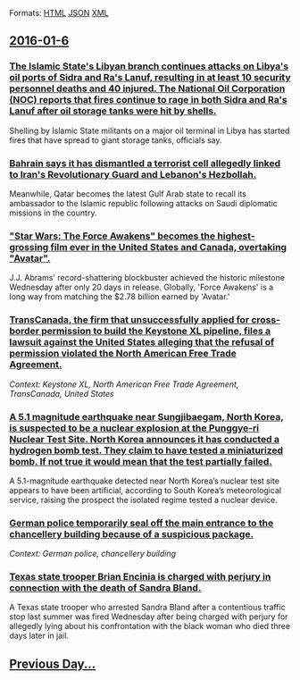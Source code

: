 
Formats: [HTML](2016/01/6/index.html)  [JSON](2016/01/6/index.json)  [XML](2016/01/6/index.xml)  

## [2016-01-6](/news/2016/01/6/index.md)

### [The Islamic State's Libyan branch continues attacks on Libya's oil ports of Sidra and Ra's Lanuf, resulting in at least 10 security personnel deaths and 40 injured. The National Oil Corporation (NOC) reports that fires continue to rage in both Sidra and Ra's Lanuf after oil storage tanks were hit by shells. ](/news/2016/01/6/the-islamic-state-s-libyan-branch-continues-attacks-on-libya-s-oil-ports-of-sidra-and-ra-s-lanuf-resulting-in-at-least-10-security-personne.md)
Shelling by Islamic State militants on a major oil terminal in Libya has started fires that have spread to giant storage tanks, officials say.

### [Bahrain says it has dismantled a terrorist cell allegedly linked to Iran's Revolutionary Guard and Lebanon's Hezbollah. ](/news/2016/01/6/bahrain-says-it-has-dismantled-a-terrorist-cell-allegedly-linked-to-iran-s-revolutionary-guard-and-lebanon-s-hezbollah.md)
Meanwhile, Qatar becomes the latest Gulf Arab state to recall its ambassador to the Islamic republic following attacks on Saudi diplomatic missions in the country.

### ["Star Wars: The Force Awakens" becomes the highest-grossing film ever in the United States and Canada, overtaking "Avatar". ](/news/2016/01/6/star-wars-the-force-awakens-becomes-the-highest-grossing-film-ever-in-the-united-states-and-canada-overtaking-avatar.md)
J.J. Abrams&#039; record-shattering blockbuster achieved the historic milestone Wednesday after only 20 days in release. Globally, &#039;Force Awakens&#039; is a long way from matching the $2.78 billion earned by &#039;Avatar.&#039;

### [TransCanada, the firm that unsuccessfully applied for cross-border permission to build the Keystone XL pipeline, files a lawsuit against the United States alleging that the refusal of permission violated the North American Free Trade Agreement. ](/news/2016/01/6/transcanada-the-firm-that-unsuccessfully-applied-for-cross-border-permission-to-build-the-keystone-xl-pipeline-files-a-lawsuit-against-the.md)
_Context: Keystone XL, North American Free Trade Agreement, TransCanada, United States_

### [A 5.1 magnitude earthquake near Sungjibaegam, North Korea, is suspected to be a nuclear explosion at the Punggye-ri Nuclear Test Site. North Korea announces it has conducted a hydrogen bomb test. They claim to have tested a miniaturized bomb. If not true it would mean that the test partially failed. ](/news/2016/01/6/a-5-1-magnitude-earthquake-near-sungjibaegam-north-korea-is-suspected-to-be-a-nuclear-explosion-at-the-punggye-ri-nuclear-test-site-north.md)
A 5.1-magnitude earthquake detected near North Korea’s nuclear test site appears to have been artificial, according to South Korea’s meteorological service, raising the prospect the isolated regime tested a nuclear device.

### [German police temporarily seal off the main entrance to the chancellery building because of a suspicious package. ](/news/2016/01/6/german-police-temporarily-seal-off-the-main-entrance-to-the-chancellery-building-because-of-a-suspicious-package.md)
_Context: German police, chancellery building_

### [Texas state trooper Brian Encinia is charged with perjury in connection with the death of Sandra Bland. ](/news/2016/01/6/texas-state-trooper-brian-encinia-is-charged-with-perjury-in-connection-with-the-death-of-sandra-bland.md)
A Texas state trooper who arrested Sandra Bland after a contentious traffic stop last summer was fired Wednesday after being charged with perjury for allegedly lying about his confrontation with the black woman who died three days later in jail.

## [Previous Day...](/news/2016/01/5/index.md)

